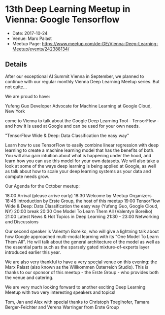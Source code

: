 # 13th Deep Learning Meetup in Vienna: Google Tensorflow

* Date: 2017-10-24
* Venue: Marx Palast
* Meetup Page: https://www.meetup.com/de-DE/Vienna-Deep-Learning-Meetup/events/242388134/

## Details

After our exceptional AI Summit Vienna in September, we planned to continue with our regular monthly Vienna Deep Learning Meetup series. But not quite...

We are proud to have:

Yufeng Guo
Developer Advocate for Machine Learning at Google Cloud, New York

come to Vienna to talk about the Google Deep Learning Tool - TensorFlow - and how it is used at Google and can be used for your own needs.

"TensorFlow Wide & Deep: Data Classification the easy way"

Learn how to use TensorFlow to easily combine linear regression with deep learning to create a machine learning model that has the benefits of both. You will also gain intuition about what is happening under the hood, and learn how you can use this model for your own datasets. We will also take a look at some of the ways deep learning is being applied at Google, as well as talk about how to scale your deep learning systems as your data and compute needs grow.

Our Agenda for the October meetup:

18:00 Arrival (please arrive early)
18:30 Welcome by Meetup Organizers
18:45 Introduction by Erste Group, the host of this meetup
19:00 TensorFlow Wide & Deep: Data Classification the easy way (Yufeng Guo, Google Cloud, NY)
20:00 break
20:30 One Model To Learn Them All (Valentyn Boreiko)
21:00 Latest News & Hot Topics in Deep Learning
21:30 - 23:00 Networking and Discussions

Our second speaker is Valentyn Boreiko, who will give a lightning talk about how Google approached multi-modal learning with its "One Model To Learn Them All". He will talk about the general architecture of the model as well as the essential parts such as the sparsely gated mixture-of-experts layer introduced earlier this year.

We are also very thankful to have a very special venue on this evening: the Marx Palast (also known as the Willkommen Österreich Studio). This is thanks to our sponsor of this meetup - the Erste Group - who provides both the venue and catering.

We are very much looking forward to another exciting Deep Learning Meetup with two very interesting speakers and topics!

Tom, Jan and Alex
with special thanks to Christoph Toeglhofer, Tamara Berger-Feichter and Verena Warringer from Erste Group